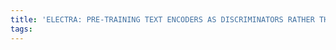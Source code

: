 ```yaml
---
title: 'ELECTRA: PRE-TRAINING TEXT ENCODERS AS DISCRIMINATORS RATHER THAN GENERATORS'
tags:
---
```

